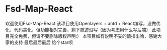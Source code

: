 # Fsd-Map-React
欢迎使用Fsd-Map-React
该项目使用Openlayers + antd + React编写，没做优化，代码美化，但功能相对完善，剩下航迹没写（因为考虑用什么写后端）
此项目完全免费，但请不要删除版权声明:）
本项目如有说明不妥的请指出哈，感谢大家的支持
最后最后最后
给个star呗
